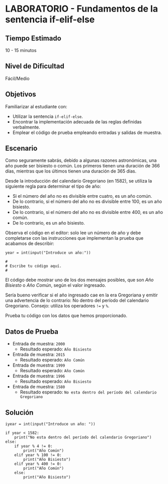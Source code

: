 # LABORATORIO - Fundamentos de la sentencia if-elif-else

## Tiempo Estimado

10 - 15 minutos

## Nivel de Dificultad

Fácil/Medio

## Objetivos

Familiarizar al estudiante con:

* Utilizar la sentencia `if-elif-else`.
* Encontrar la implementación adecuada de las reglas definidas verbalmente.
* Emplear el código de prueba empleando entradas y salidas de muestra.

## Escenario

Como seguramente sabrás, debido a algunas razones astronómicas, una año puede ser bisiesto o común. Los primeros tienen una duración de 366 días, mientras que los últimos tienen una duración de 365 días.

Desde la introducción del calendario Gregoriano (en 1582), se utiliza la siguiente regla para determinar el tipo de año:

* Si el número del año no es divisible entre cuatro, es un año común.
* De lo contrario, si el número del año no es divisible entre 100, es un año bisiesto.
* De lo contrario, si el número del año no es divisible entre 400, es un año común.
* De lo contrario, es un año bisiesto.

Observa el código en el editor: solo lee un número de año y debe completarse con las instrucciones que implementan la prueba que acabamos de describir:

```
year = int(input("Introduce un año:"))

#
# Escribe tu código aquí.
#	
```

El código debe mostrar uno de los dos mensajes posibles, que son *Año Bisiesto* o *Año Común*, según el valor ingresado.

Sería bueno verificar si el año ingresado cae en la era Gregoriana y emitir una advertencia de lo contrario: No dentro del período del calendario Gregoriano. Consejo: utiliza los operadores `!=` y `%`.

Prueba tu código con los datos que hemos proporcionado.

## Datos de Prueba

* Entrada de muestra: `2000`
    * Resultado esperado: `Año Bisiesto`
* Entrada de muestra: `2015`
    * Resultado esperado: `Año Común`
* Entrada de muestra: `1999`
    * Resultado esperado: `Año Común`
* Entrada de muestra: `1996`
    * Resultado esperado: `Año Bisiesto`
* Entrada de muestra: `1580`
    * Resultado esperado: `No esta dentro del período del calendario Gregoriano`

## Solución

```
iyear = int(input("Introduce un año: "))

if year < 1582:
	print("No esta dentro del período del calendario Gregoriano")
else:
	if year % 4 != 0:
		print("Año Común")
	elif year % 100 != 0:
		print("Año Bisiesto")
	elif year % 400 != 0:
		print("Año Común")
	else:
		print("Año Bisiesto")

```

